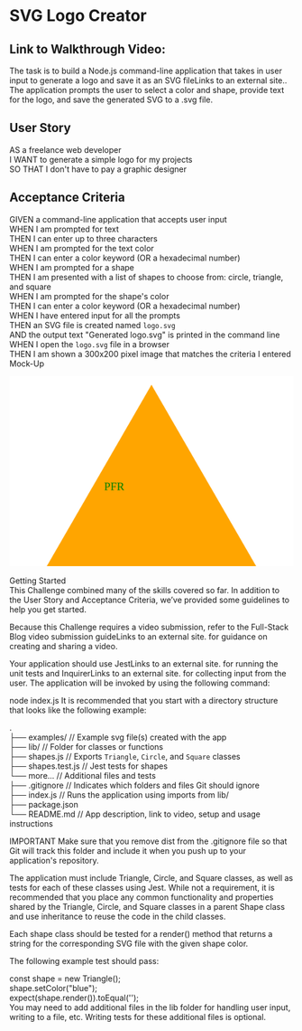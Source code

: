 # SVG Logo Creator

## Link to Walkthrough Video:  



The task is to build a Node.js command-line application that takes in user input to generate a logo and save it as an SVG fileLinks to an external site.. The application prompts the user to select a color and shape, provide text for the logo, and save the generated SVG to a .svg file.


## User Story  
AS a freelance web developer  
I WANT to generate a simple logo for my projects  
SO THAT I don't have to pay a graphic designer  

## Acceptance Criteria  
GIVEN a command-line application that accepts user input  
WHEN I am prompted for text  
THEN I can enter up to three characters  
WHEN I am prompted for the text color  
THEN I can enter a color keyword (OR a hexadecimal number)  
WHEN I am prompted for a shape  
THEN I am presented with a list of shapes to choose from: circle, triangle, and square  
WHEN I am prompted for the shape's color  
THEN I can enter a color keyword (OR a hexadecimal number)  
WHEN I have entered input for all the prompts  
THEN an SVG file is created named `logo.svg`  
AND the output text "Generated logo.svg" is printed in the command line  
WHEN I open the `logo.svg` file in a browser  
THEN I am shown a 300x200 pixel image that matches the criteria I entered  
Mock-Up

![Example logo](./examples/logo-2.svg)

Getting Started  
This Challenge combined many of the skills covered so far. In addition to the User Story and Acceptance Criteria, we’ve provided some guidelines to help you get started.

Because this Challenge requires a video submission, refer to the Full-Stack Blog video submission guideLinks to an external site. for guidance on creating and sharing a video.

Your application should use JestLinks to an external site. for running the unit tests and InquirerLinks to an external site. for collecting input from the user. The application will be invoked by using the following command:

node index.js
It is recommended that you start with a directory structure that looks like the following example:

.  
├── examples/           // Example svg file(s) created with the app  
├── lib/                // Folder for classes or functions  
    ├── shapes.js       // Exports `Triangle`, `Circle`, and `Square` classes  
    ├── shapes.test.js  // Jest tests for shapes  
    └── more...         // Additional files and tests  
├── .gitignore          // Indicates which folders and files Git should ignore  
├── index.js            // Runs the application using imports from lib/  
├── package.json  
└── README.md           // App description, link to video, setup and usage instructions    



IMPORTANT
Make sure that you remove dist from the .gitignore file so that Git will track this folder and include it when you push up to your application's repository.

The application must include Triangle, Circle, and Square classes, as well as tests for each of these classes using Jest. While not a requirement, it is recommended that you place any common functionality and properties shared by the Triangle, Circle, and Square classes in a parent Shape class and use inheritance to reuse the code in the child classes.

Each shape class should be tested for a render() method that returns a string for the corresponding SVG file with the given shape color.

The following example test should pass:

const shape = new Triangle();  
shape.setColor("blue");  
expect(shape.render()).toEqual('<polygon points="150, 18 244, 182 56, 182" fill="blue" />');  
You may need to add additional files in the lib folder for handling user input, writing to a file, etc. Writing tests for these additional files is optional.